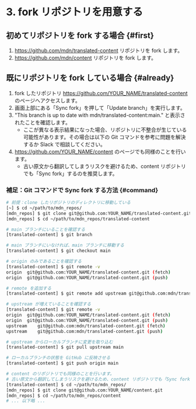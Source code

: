 # 3. fork リポジトリを用意する

## 初めてリポジトリを fork する場合 {#first}

1. https://github.com/mdn/translated-content リポジトリを fork します。
1. https://github.com/mdn/content リポジトリを fork します。

## 既にリポジトリを fork している場合 {#already}

1. fork したリポジトリ https://github.com/YOUR_NAME/translated-content のページへアクセスします。
1. 画面上部にある「Sync fork」を押して「Update branch」を実行します。
1. "This branch is up to date with mdn/translated-content:main." と表示されたことを確認します。
    - ここが異なる表示結果になった場合、リポジトリに不整合が生じている可能性があります。その場合は以下の Git コマンドを参考に問題を解決するか Slack で相談してください。
1. https://github.com/YOUR_NAME/content のページでも同様のことを行います。
    - 古い原文から翻訳してしまうリスクを避けるため、content リポジトリでも「Sync fork」するのを推奨します。

### 補足：Git コマンドで Sync fork する方法 {#command}

```bash
# 前提：clone したリポジトリのディレクトリに移動している
[~] $ cd ~/path/to/mdn_repos/
[mdn_repos] $ git clone git@github.com:YOUR_NAME/translated-content.git
[mdn_repos] $ cd ~/path/to/mdn_repos/translated-content

# main ブランチにいることを確認する
[translated-content] $ git branch

# main ブランチにいなければ、main ブランチに移動する
[translated-content] $ git checkout main

# origin のみであることを確認する
[translated-content] $ git remote -v
origin	git@github.com:YOUR_NAME/translated-content.git (fetch)
origin	git@github.com:YOUR_NAME/translated-content.git (push)

# remote を追加する
[translated-content] $ git remote add upstream git@github.com:mdn/translated-content.git

# upstream が増えていることを確認する
[translated-content] $ git remote -v
origin	git@github.com:YOUR_NAME/translated-content.git (fetch)
origin	git@github.com:YOUR_NAME/translated-content.git (push)
upstream	git@github.com:mdn/translated-content.git (fetch)
upstream	git@github.com:mdn/translated-content.git (push)

# upstream からローカルブランチに変更を取り込む
[translated-content] $ git pull upstream main

# ローカルブランチの状態を GitHub に反映させる
[translated-content] $ git push origin main

# content のリポジトリでも同様のことを行います。
# 古い原文から翻訳してしまうリスクを避けるため、content リポジトリでも「Sync fork」するのを推奨します。
[translated-content] $ cd ~/path/to/mdn_repos/
[mdn_repos] $ git clone git@github.com:YOUR_NAME/content.git
[mdn_repos] $ cd ~/path/to/mdn_repos/content
# ... 以下略 ...
```
